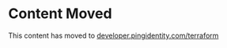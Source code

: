 # Content Moved

This content has moved to [developer.pingidentity.com/terraform](https://developer.pingidentity.com/terraform)
